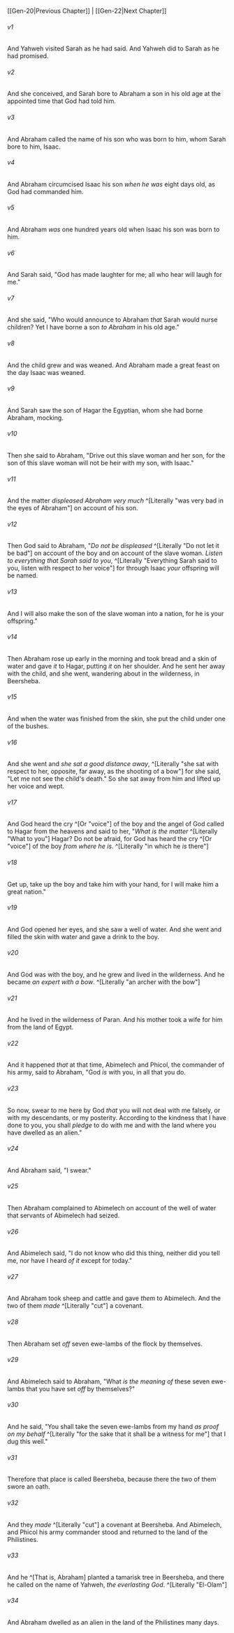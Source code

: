 ﻿---
aliases:
  - Genesis 21
---

[[Gen-20|Previous Chapter]] | [[Gen-22|Next Chapter]]

###### v1
And Yahweh visited Sarah as he had said. And Yahweh did to Sarah as he had promised.

###### v2
And she conceived, and Sarah bore to Abraham a son in his old age at the appointed time that God had told him.

###### v3
And Abraham called the name of his son who was born to him, whom Sarah bore to him, Isaac.

###### v4
And Abraham circumcised Isaac his son _when he was_ eight days old, as God had commanded him.

###### v5
And Abraham _was_ one hundred years old when Isaac his son was born to him.

###### v6
And Sarah said, "God has made laughter for me; all who hear will laugh for me."

###### v7
And she said, "Who would announce to Abraham _that_ Sarah would nurse children? Yet I have borne a son _to Abraham_ in his old age."

###### v8
And the child grew and was weaned. And Abraham made a great feast on the day Isaac was weaned.

###### v9
And Sarah saw the son of Hagar the Egyptian, whom she had borne Abraham, mocking.

###### v10
Then she said to Abraham, "Drive out this slave woman and her son, for the son of this slave woman will not be heir with my son, with Isaac."

###### v11
And the matter _displeased Abraham very much_ ^[Literally "was very bad in the eyes of Abraham"] on account of his son.

###### v12
Then God said to Abraham, "_Do not be displeased_ ^[Literally "Do not let it be bad"] on account of the boy and on account of the slave woman. _Listen to everything that Sarah said to you_, ^[Literally "Everything Sarah said to you, listen with respect to her voice"] for through Isaac _your_ offspring will be named.

###### v13
And I will also make the son of the slave woman into a nation, for he is your offspring."

###### v14
Then Abraham rose up early in the morning and took bread and a skin of water and gave _it_ to Hagar, putting _it_ on her shoulder. And he sent her away with the child, and she went, wandering about in the wilderness, in Beersheba.

###### v15
And when the water was finished from the skin, she put the child under one of the bushes.

###### v16
And she went and _she sat a good distance away_, ^[Literally "she sat with respect to her, opposite, far away, as the shooting of a bow"] for she said, "Let me not see the child's death." So she sat away from him and lifted up her voice and wept.

###### v17
And God heard the cry ^[Or "voice"] of the boy and the angel of God called to Hagar from the heavens and said to her, "_What is the matter_ ^[Literally "What to you"] Hagar? Do not be afraid, for God has heard the cry ^[Or "voice"] of the boy _from where he is_. ^[Literally "in which he _is_ there"]

###### v18
Get up, take up the boy and take him with your hand, for I will make him a great nation."

###### v19
And God opened her eyes, and she saw a well of water. And she went and filled the skin with water and gave a drink to the boy.

###### v20
And God was with the boy, and he grew and lived in the wilderness. And he became _an expert with a bow_. ^[Literally "an archer with the bow"]

###### v21
And he lived in the wilderness of Paran. And his mother took a wife for him from the land of Egypt.

###### v22
And it happened _that_ at that time, Abimelech and Phicol, the commander of his army, said to Abraham, "God _is_ with you, in all that you do.

###### v23
So now, swear to me here by God _that_ you will not deal with me falsely, or with my descendants, or my posterity. According to the kindness that I have done to you, you shall _pledge_ to do with me and with the land where you have dwelled as an alien."

###### v24
And Abraham said, "I swear."

###### v25
Then Abraham complained to Abimelech on account of the well of water that servants of Abimelech had seized.

###### v26
And Abimelech said, "I do not know who did this thing, neither did you tell me, nor have I heard _of it_ except for today."

###### v27
And Abraham took sheep and cattle and gave _them_ to Abimelech. And the two of them _made_ ^[Literally "cut"] a covenant.

###### v28
Then Abraham set _off_ seven ewe-lambs of the flock by themselves.

###### v29
And Abimelech said to Abraham, "What _is the meaning of_ these seven ewe-lambs that you have set _off_ by themselves?"

###### v30
And he said, "You shall take the seven ewe-lambs from my hand _as proof on my behalf_ ^[Literally "for the sake that it shall be a witness for me"] that I dug this well."

###### v31
Therefore that place is called Beersheba, because there the two of them swore an oath.

###### v32
And they _made_ ^[Literally "cut"] a covenant at Beersheba. And Abimelech, and Phicol his army commander stood and returned to the land of the Philistines.

###### v33
And he ^[That is, Abraham] planted a tamarisk tree in Beersheba, and there he called on the name of Yahweh, _the everlasting God_. ^[Literally "El-Olam"]

###### v34
And Abraham dwelled as an alien in the land of the Philistines many days.